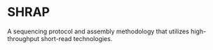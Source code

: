 # SHRAP

A sequencing protocol and assembly methodology that utilizes high-throughput short-read technologies.
